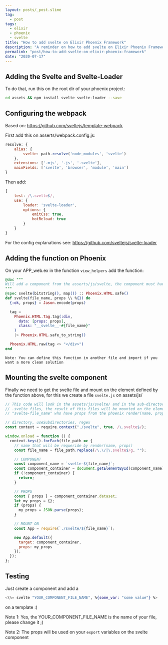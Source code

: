 ```yaml
---
layout: posts/_post.slime
tag:
  - post
tags: 
  - elixir
  - phoenix
  - svelte
title: "How to add svelte on Elixir Phoenix Framework"
description: "A reminder on how to add svelte on Elixir Phoenix Framework with the minimum of enfort"
permalink: "post/how-to-add-svelte-on-elixir-phoenix-framework"
date: "2020-07-17"
---
```


## Adding the Svelte and Svelte-Loader

To do that, run this on the root dir of your phoenix project:
```bash
cd assets && npm install svelte svelte-loader --save
```

## Configuring the webpack

Based on: https://github.com/sveltejs/template-webpack

First add this on asserts/webpack.config.js:

```js
resolve: {
	alias: {
		svelte: path.resolve('node_modules', 'svelte')
	},
	extensions: ['.mjs', '.js', '.svelte'],
	mainFields: ['svelte', 'browser', 'module', 'main']
}
```

Then add:

```javascript
{
	test: /\.svelte$/,
	use: {
		loader: 'svelte-loader',
		options: {
			emitCss: true,
			hotReload: true
		}
	}
}
```

For the config explanations see: https://github.com/sveltejs/svelte-loader

## Adding the function on Phoenix

On your APP_web.ex in the function `view_helpers` add the function:

```elixir
@doc """
Will add a component from the asserts/js/svelte, the component must have the same `file_name`
"""
@spec svelte(bitstring(), map()) :: Phoenix.HTML.safe()
def svelte(file_name, props \\ %{}) do
  {:ok, props} = Jason.encode(props)

  tag =
    Phoenix.HTML.Tag.tag(:div,
      data: [props: props],
      class: "__svelte__-#{file_name}"
    )
    |> Phoenix.HTML.safe_to_string()

  Phoenix.HTML.raw(tag <> "</div>")
end
```

`Note: You can define this function in another file and import if you want a more clean solution`

## Mounting the svelte component

Finally we need to get the svelte file and mount on the element defined by the function above, for this we create a file `svelte.js` on assets/js/

```javascript
// This code will look in the assets/js/svelte/ and in the sub-directorys for
// .svelte files, the result of this files will be mounted on the element
// "svelte-file_name" who have props from the phoenix render(name, props)

// directory, useSubdirectories, regex
const context = require.context("./svelte", true, /\.svelte$/);

window.onload = function () {
  context.keys().forEach(file_path => {
    // name that will be requeride by render(name, props)
    const file_name = file_path.replace(/\.\/|\.svelte$/g, "");

    // COMPONENT
    const component_name = `svelte-${file_name}`;
    const component_container = document.getElementById(component_name);
    if (!component_container) {
      return;
    }

    // PROPS
    const { props } = component_container.dataset;
    let my_props = {};
    if (props) {
      my_props = JSON.parse(props);
    }

    // MOUNT ON
    const App = require(`./svelte/${file_name}`);

    new App.default({
      target: component_container,
      props: my_props
    });
  });
};
```

## Testing

Just create a component and add a
```elixir
<\%= svelte "YOUR_COMPONENT_FILE_NAME", %{some_var: "some value"} %>
```
on a template :)

Note 1: Yes, the YOUR\_COMPONENT\_FILE_NAME is the name of your file, please change it ;)

Note 2: The props will be used on your `export` variables on the svelte component
